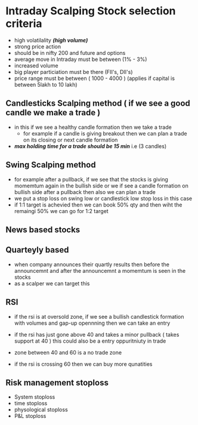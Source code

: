 
# Intraday Scalping Stock selection criteria

- high volatilality ***(high volume)***
- strong price action
- should be in nifty 200 and future and options
- average move in Intraday must be between (1% - 3%)
- increased volume
- big player particiation must be there (FII's, DII's)
- price range must be between ( 1000 - 4000 ) (applies if capital is between 5lakh to 10 lakh)


## Candlesticks Scalping method ( if we see a good candle we make a trade )
- in this if we see a healthy candle formation then we take a trade
    - for example if a candle is giving breakout then we can plan a trade on its closing or next candle formation
- ***max holding time for a trade should be 15 min*** i.e (3 candles)

## Swing Scalping method
- for example after a pullback, if we see that the stocks is giving momemtum again in the bullish side or we if see a candle formation on bullish side after a pullback then also we can plan a trade
- we put a stop loss on swing low or candlestick low stop loss in this case
- if 1:1 target is achevied then we can book 50% qty and then wiht the remaingi 50% we can go for 1:2 target

## News based stocks
## Quarteyly based
- when company announces their quartly results then before the announcemnt and after the announcemnt a momemtum is seen in the stocks
- as a scalper we can target this

## RSI
- if the rsi is at oversold zone, if we see a bullish candlestick formation with volumes and gap-up opennning then we can take an entry

- if the rsi has just gone above 40 and takes a minor pullback ( takes support at 40 ) this could also be a entry oppuritniuty in trade

- zone between 40 and 60 is a no trade zone

- if the rsi is crossing 60 then we can buy more qunatities 

## Risk management stoploss
- System stoploss
- time stoploss
- physological stoploss
- P&L stoploss
